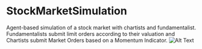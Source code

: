 # StockMarketSimulation


Agent-based simulation of a stock market with chartists and fundamentalist. Fundamentalists submit limit orders according to their valuation and Chartists submit Market Orders based on a Momentum Indicator.
![Alt Text](https://media.giphy.com/media/VglzdjtXoRCvbmAwvs/giphy.gif)
